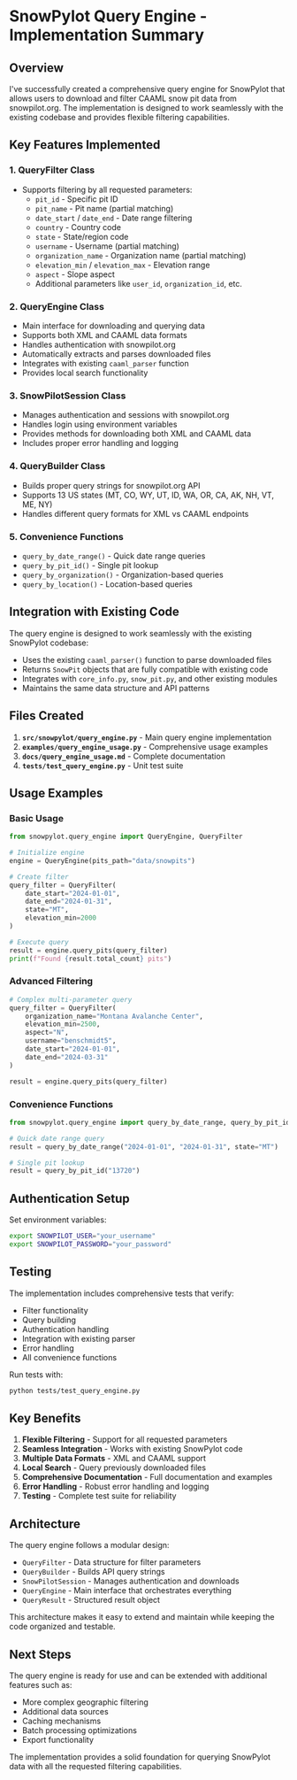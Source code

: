 # SnowPylot Query Engine - Implementation Summary

## Overview

I've successfully created a comprehensive query engine for SnowPylot that allows users to download and filter CAAML snow pit data from snowpilot.org. The implementation is designed to work seamlessly with the existing codebase and provides flexible filtering capabilities.

## Key Features Implemented

### 1. **QueryFilter Class**
- Supports filtering by all requested parameters:
  - `pit_id` - Specific pit ID
  - `pit_name` - Pit name (partial matching)
  - `date_start` / `date_end` - Date range filtering
  - `country` - Country code
  - `state` - State/region code
  - `username` - Username (partial matching)
  - `organization_name` - Organization name (partial matching)
  - `elevation_min` / `elevation_max` - Elevation range
  - `aspect` - Slope aspect
  - Additional parameters like `user_id`, `organization_id`, etc.

### 2. **QueryEngine Class**
- Main interface for downloading and querying data
- Supports both XML and CAAML data formats
- Handles authentication with snowpilot.org
- Automatically extracts and parses downloaded files
- Integrates with existing `caaml_parser` function
- Provides local search functionality

### 3. **SnowPilotSession Class**
- Manages authentication and sessions with snowpilot.org
- Handles login using environment variables
- Provides methods for downloading both XML and CAAML data
- Includes proper error handling and logging

### 4. **QueryBuilder Class**
- Builds proper query strings for snowpilot.org API
- Supports 13 US states (MT, CO, WY, UT, ID, WA, OR, CA, AK, NH, VT, ME, NY)
- Handles different query formats for XML vs CAAML endpoints

### 5. **Convenience Functions**
- `query_by_date_range()` - Quick date range queries
- `query_by_pit_id()` - Single pit lookup
- `query_by_organization()` - Organization-based queries
- `query_by_location()` - Location-based queries

## Integration with Existing Code

The query engine is designed to work seamlessly with the existing SnowPylot codebase:

- Uses the existing `caaml_parser()` function to parse downloaded files
- Returns `SnowPit` objects that are fully compatible with existing code
- Integrates with `core_info.py`, `snow_pit.py`, and other existing modules
- Maintains the same data structure and API patterns

## Files Created

1. **`src/snowpylot/query_engine.py`** - Main query engine implementation
2. **`examples/query_engine_usage.py`** - Comprehensive usage examples
3. **`docs/query_engine_usage.md`** - Complete documentation
4. **`tests/test_query_engine.py`** - Unit test suite

## Usage Examples

### Basic Usage
```python
from snowpylot.query_engine import QueryEngine, QueryFilter

# Initialize engine
engine = QueryEngine(pits_path="data/snowpits")

# Create filter
query_filter = QueryFilter(
    date_start="2024-01-01",
    date_end="2024-01-31",
    state="MT",
    elevation_min=2000
)

# Execute query
result = engine.query_pits(query_filter)
print(f"Found {result.total_count} pits")
```

### Advanced Filtering
```python
# Complex multi-parameter query
query_filter = QueryFilter(
    organization_name="Montana Avalanche Center",
    elevation_min=2500,
    aspect="N",
    username="benschmidt5",
    date_start="2024-01-01",
    date_end="2024-03-31"
)

result = engine.query_pits(query_filter)
```

### Convenience Functions
```python
from snowpylot.query_engine import query_by_date_range, query_by_pit_id

# Quick date range query
result = query_by_date_range("2024-01-01", "2024-01-31", state="MT")

# Single pit lookup
result = query_by_pit_id("13720")
```

## Authentication Setup

Set environment variables:
```bash
export SNOWPILOT_USER="your_username"
export SNOWPILOT_PASSWORD="your_password"
```

## Testing

The implementation includes comprehensive tests that verify:
- Filter functionality
- Query building
- Authentication handling
- Integration with existing parser
- Error handling
- All convenience functions

Run tests with:
```bash
python tests/test_query_engine.py
```

## Key Benefits

1. **Flexible Filtering** - Support for all requested parameters
2. **Seamless Integration** - Works with existing SnowPylot code
3. **Multiple Data Formats** - XML and CAAML support
4. **Local Search** - Query previously downloaded files
5. **Comprehensive Documentation** - Full documentation and examples
6. **Error Handling** - Robust error handling and logging
7. **Testing** - Complete test suite for reliability

## Architecture

The query engine follows a modular design:
- `QueryFilter` - Data structure for filter parameters
- `QueryBuilder` - Builds API query strings
- `SnowPilotSession` - Manages authentication and downloads
- `QueryEngine` - Main interface that orchestrates everything
- `QueryResult` - Structured result object

This architecture makes it easy to extend and maintain while keeping the code organized and testable.

## Next Steps

The query engine is ready for use and can be extended with additional features such as:
- More complex geographic filtering
- Additional data sources
- Caching mechanisms
- Batch processing optimizations
- Export functionality

The implementation provides a solid foundation for querying SnowPylot data with all the requested filtering capabilities. 